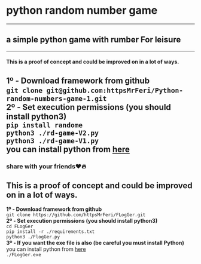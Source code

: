 # python random number game
---
## a simple python game with rumber For leisure
---
#### This is a proof of concept and could be improved on in a lot of ways.

**1º - Download framework from github**<br />
‍‍‍‍‍‍‍`git clone git@github.com:httpsMrFeri/Python-random-numbers-game-1.git`<br/>
**2º - Set execution permissions (you should install python3)**<br />
`pip install randome`<br/>
`python3 ./rd-game-V2.py`<br/>
`python3 ./rd-game-V1.py`<br/>
**you can install python from [here](https://www.python.org/downloads/)**<br />
---
### share with your friends:heart::fire:

## This is a proof of concept and could be improved on in a lot of ways.

**1º - Download framework from github**<br />
`git clone https://github.com/httpsMrFeri/FLogGer.git`<br/>
**2º - Set execution permissions (you should install python3)**<br />
`cd FLogGer`<br />
`pip install -r ./requirements.txt`<br />
`python3 ./FlogGer.py`<br />
**3º - If you want the exe file is also (be careful you must install Python)**<br/>
you can install python from [here](https://www.python.org/downloads/)<br/>
`./FLogGer.exe`<br/>
